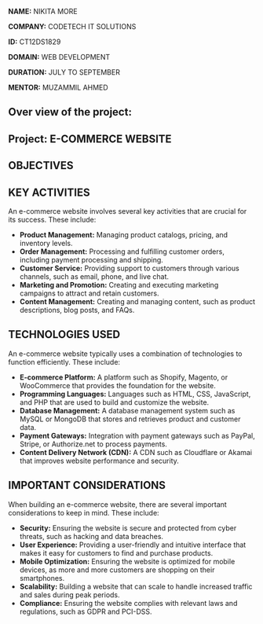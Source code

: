 **NAME:** NIKITA MORE

**COMPANY:** CODETECH IT SOLUTIONS

**ID:** CT12DS1829

**DOMAIN:** WEB DEVELOPMENT

**DURATION:** JULY TO SEPTEMBER

**MENTOR:** MUZAMMIL AHMED


## Over view of the project:

## Project: E-COMMERCE WEBSITE




## OBJECTIVES

## KEY ACTIVITIES
An e-commerce website involves several key activities that are crucial for its success. These include:

- **Product Management:** Managing product catalogs, pricing, and inventory levels.
- **Order Management:** Processing and fulfilling customer orders, including payment processing and shipping.
- **Customer Service:** Providing support to customers through various channels, such as email, phone, and live chat.
- **Marketing and Promotion:** Creating and executing marketing campaigns to attract and retain customers.
- **Content Management:** Creating and managing content, such as product descriptions, blog posts, and FAQs.

## TECHNOLOGIES USED
An e-commerce website typically uses a combination of technologies to function efficiently. These include:

- **E-commerce Platform:** A platform such as Shopify, Magento, or WooCommerce that provides the foundation for the website.
- **Programming Languages:** Languages such as HTML, CSS, JavaScript, and PHP that are used to build and customize the website.
- **Database Management:** A database management system such as MySQL or MongoDB that stores and retrieves product and customer data.
- **Payment Gateways:** Integration with payment gateways such as PayPal, Stripe, or Authorize.net to process payments.
- **Content Delivery Network (CDN):** A CDN such as Cloudflare or Akamai that improves website performance and security.

## IMPORTANT CONSIDERATIONS
When building an e-commerce website, there are several important considerations to keep in mind. These include:

- **Security:** Ensuring the website is secure and protected from cyber threats, such as hacking and data breaches.
- **User Experience:** Providing a user-friendly and intuitive interface that makes it easy for customers to find and purchase products.
- **Mobile Optimization:** Ensuring the website is optimized for mobile devices, as more and more customers are shopping on their smartphones.
- **Scalability:** Building a website that can scale to handle increased traffic and sales during peak periods.
- **Compliance:** Ensuring the website complies with relevant laws and regulations, such as GDPR and PCI-DSS.
